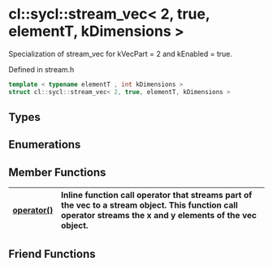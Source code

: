 # cl::sycl::stream_vec< 2, true, elementT, kDimensions >

Specialization of stream_vec for kVecPart = 2 and kEnabled = true. 

Defined in stream.h

```cpp
template < typename elementT , int kDimensions >
struct cl::sycl::stream_vec< 2, true, elementT, kDimensions >
```

## Types

## Enumerations

## Member Functions

| [operator()](./functions/operator()/README.md) | Inline function call operator that streams part of the vec to a stream object. This function call operator streams the x and y elements of the vec object.  |
| :--- | :--- |


## Friend Functions

